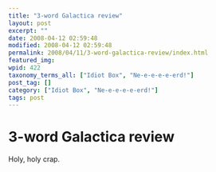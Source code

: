 ```yaml
---
title: "3-word Galactica review"
layout: post
excerpt: ""
date: 2008-04-12 02:59:48
modified: 2008-04-12 02:59:48
permalink: 2008/04/11/3-word-galactica-review/index.html
featured_img: 
wpid: 422
taxonomy_terms_all: ["Idiot Box", "Ne-e-e-e-e-erd!"]
post_tag: []
category: ["Idiot Box", "Ne-e-e-e-e-erd!"]
tags: post
---
```


# 3-word Galactica review

Holy, holy crap.